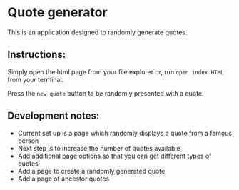 # Quote generator

This is an application designed to randomly generate quotes.

## Instructions: 
Simply open the html page from your file explorer or, run `open index.HTML` from your terminal. 

Press the `new quote` button to be randomly presented with a quote. 

## Development notes:

+ Current set up is a page which randomly displays a quote from a famous person
+ Next step is to increase the number of quotes available
+ Add additional page options so that you can get different types of quotes
+ Add a page to create a randomly generated quote
+ Add a page of ancestor quotes
